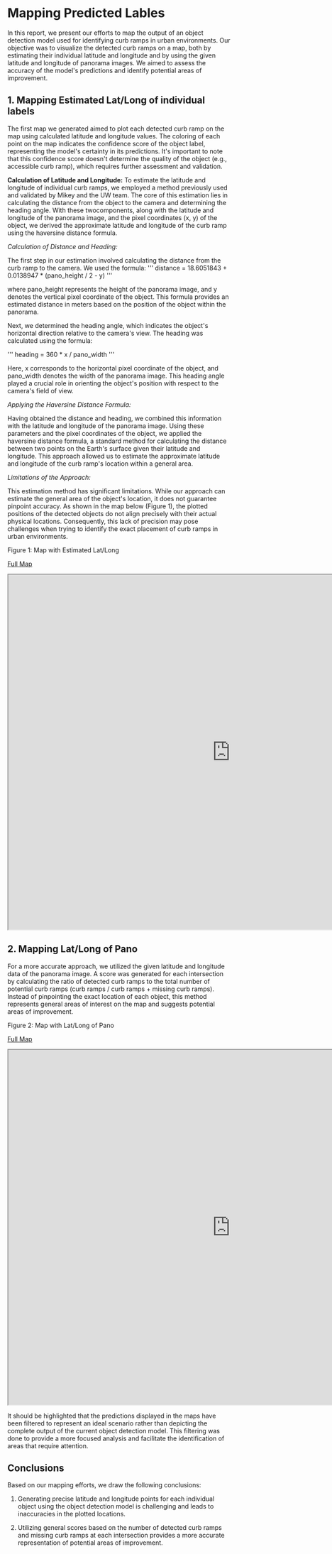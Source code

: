 # Mapping Predicted Lables

In this report, we present our efforts to map the output of an object detection model used for identifying curb ramps in urban environments. Our objective was to visualize the detected curb ramps on a map, both by estimating their individual latitude and longitude and by using the given latitude and longitude of panorama images. We aimed to assess the accuracy of the model's predictions and identify potential areas of improvement.

## 1. Mapping Estimated Lat/Long of individual labels

The first map we generated aimed to plot each detected curb ramp on the map using calculated latitude and longitude values. The coloring of each point on the map indicates the confidence score of the object label, representing the model's certainty in its predictions. It's important to note that this confidence score doesn't determine the quality of the object (e.g., accessible curb ramp), which requires further assessment and validation.

**Calculation of Latitude and Longitude:**
To estimate the latitude and longitude of individual curb ramps, we employed a method previously used and validated by Mikey and the UW team. The core of this estimation lies in calculating the distance from the object to the camera and determining the heading angle. With these twocomponents, along with the latitude and longitude of the panorama image, and the pixel coordinates (x, y) of the object, we derived the approximate latitude and longitude of the curb ramp using the haversine distance formula.

_Calculation of Distance and Heading:_

The first step in our estimation involved calculating the distance from the curb ramp to the camera. We used the formula:
'''
distance = 18.6051843 + 0.0138947 * (pano_height / 2 - y)
'''

where pano_height represents the height of the panorama image, and y denotes the vertical pixel coordinate of the object. This formula provides an estimated distance in meters based on the position of the object within the panorama.

Next, we determined the heading angle, which indicates the object's horizontal direction relative to the camera's view. The heading was calculated using the formula:

'''
heading = 360 * x / pano_width
'''

Here, x corresponds to the horizontal pixel coordinate of the object, and pano_width denotes the width of the panorama image. This heading angle played a crucial role in orienting the object's position with respect to the camera's field of view.

_Applying the Haversine Distance Formula:_

Having obtained the distance and heading, we combined this information with the latitude and longitude of the panorama image. Using these parameters and the pixel coordinates of the object, we applied the haversine distance formula, a standard method for calculating the distance between two points on the Earth's surface given their latitude and longitude. This approach allowed us to estimate the approximate latitude and longitude of the curb ramp's location within a general area.

_Limitations of the Approach:_

This estimation method has significant limitations. While our approach can estimate the general area of the object's location, it does not guarantee pinpoint accuracy. As shown in the map below (Figure 1), the plotted positions of the detected objects do not align precisely with their actual physical locations. Consequently, this lack of precision may pose challenges when trying to identify the exact placement of curb ramps in urban environments.

Figure 1: Map with Estimated Lat/Long

[Full Map](https://camwirth.github.io/sidewalk/cv_summary_USU/maps/html_files/spgg-curb-test-map.html)

<iframe src="https://camwirth.github.io/sidewalk/cv_summary_USU/maps/html_files/spgg-curb-test-map.html" width="1000" height="800"></iframe>


## 2. Mapping Lat/Long of Pano

For a more accurate approach, we utilized the given latitude and longitude data of the panorama image. A score was generated for each intersection by calculating the ratio of detected curb ramps to the total number of potential curb ramps (curb ramps / curb ramps + missing curb ramps). Instead of pinpointing the exact location of each object, this method represents general areas of interest on the map and suggests potential areas of improvement.

Figure 2: Map with Lat/Long of Pano

[Full Map](https://camwirth.github.io/sidewalk/cv_summary_USU/maps/html_files/map.html)

<iframe src="https://camwirth.github.io/sidewalk/cv_summary_USU/maps/html_files/map.html" width="1000" height="800"></iframe>
<!-- look into why the images don't pop up?? -->

 It should be highlighted that the predictions displayed in the maps have been filtered to represent an ideal scenario rather than depicting the complete output of the current object detection model. This filtering was done to provide a more focused analysis and facilitate the identification of areas that require attention.

## Conclusions

Based on our mapping efforts, we draw the following conclusions:

1. Generating precise latitude and longitude points for each individual object using the object detection model is challenging and leads to inaccuracies in the plotted locations.

2. Utilizing general scores based on the number of detected curb ramps and missing curb ramps at each intersection provides a more accurate representation of potential areas of improvement.